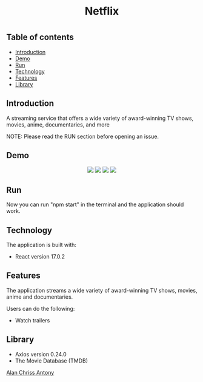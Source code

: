 <h1 align="center">Netflix<h1/>


## Table of contents

- [Introduction](#introduction)
- [Demo](#demo)
- [Run](#run)
- [Technology](#technology)
- [Features](#features)
- [Library](#library)

## Introduction

A streaming service that offers a wide variety of award-winning TV shows, movies, anime, documentaries, and more

NOTE: Please read the RUN section before opening an issue.

## Demo  
  
  
<p align="center">
<img src="https://imgur.com/SsaDIO3.jpg"/>
<img src="https://imgur.com/Jy1uzUa.jpg"/>
<img src="https://imgur.com/CuPCsYt.jpg"/>
<img src="https://imgur.com/0qu7kO2.jpg"/>
</p>

## Run


Now you can run "npm start" in the terminal and the application should work.

## Technology

The application is built with:

- React version 17.0.2


## Features

The application streams a wide variety of award-winning TV shows, movies, anime and documentaries.

Users can do the following:

- Watch trailers
  
  
## Library

- Axios version 0.24.0
- The Movie Database (TMDB)
  
  
  
[Alan Chriss Antony](https://github.com/alanchrissantony)
